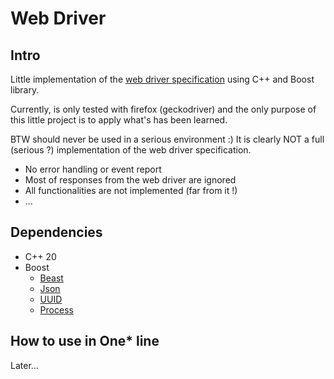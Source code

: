 # Web Driver

## Intro

Little implementation of the [web driver specification](https://www.w3.org/TR/webdriver/) using C++ and Boost library.

Currently, is only tested with firefox (geckodriver) and the only purpose of this little project is to apply what's has
been learned.

BTW should never be used in a serious environment :) It is clearly NOT a full (serious ?) implementation of the
web driver specification.

- No error handling or event report
- Most of responses from the web driver are ignored
- All functionalities are not implemented (far from it !)
- ...

## Dependencies

- C++ 20
- Boost
    - [Beast](https://www.boost.org/doc/libs/master/libs/beast/doc/html/index.html)
    - [Json](https://www.boost.org/doc/libs/master/libs/json/doc/html/index.html)
    - [UUID](https://www.boost.org/doc/libs/master/libs/uuid/doc/index.html)
    - [Process](https://www.boost.org/doc/libs/master/doc/html/process.html)

## How to use in One* line

Later...